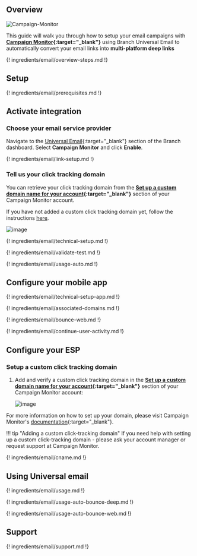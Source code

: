 ## Overview

![Campaign-Monitor](/_assets/img/pages/email/campaign-monitor/campaign-monitor.png)

This guide will walk you through how to setup your email campaigns with **[Campaign Monitor](https://www.campaignmonitor.com/){:target="\_blank"}** using Branch Universal Email to automatically convert your email links into **multi-platform deep links**

{! ingredients/email/overview-steps.md !}

## Setup

{! ingredients/email/prerequisites.md !}

## Activate integration

### Choose your email service provider

Navigate to the [Universal Email](https://dashboard.branch.io/email){:target="\_blank"} section of the Branch dashboard. Select **Campaign Monitor** and click **Enable**.

{! ingredients/email/link-setup.md !}

### Tell us your click tracking domain

You can retrieve your click tracking domain from the **[Set up a custom domain name for your account](http://email-campmon.branch.rocks/account/customize/customdomain/manage){:target="\_blank"}** section of your Campaign Monitor account.

If you have not added a custom click tracking domain yet, follow the instructions [here](#setup-a-custom-click-tracking-domain).

![image](/_assets/img/pages/email/campaign-monitor/setup-config.png)

{! ingredients/email/technical-setup.md !}

{! ingredients/email/validate-test.md !}

{! ingredients/email/usage-auto.md !}

## Configure your mobile app

{! ingredients/email/technical-setup-app.md !}

{! ingredients/email/associated-domains.md !}

{! ingredients/email/bounce-web.md !}

{! ingredients/email/continue-user-activity.md !}

## Configure your ESP

### Setup a custom click tracking domain

1. Add and verify a custom click tracking domain in the **[Set up a custom domain name for your account](http://email-campmon.branch.rocks/account/customize/customdomain/manage){:target="\_blank"}** section of your Campaign Monitor account:

    ![image](/_assets/img/pages/email/campaign-monitor/create-domain.png)

For more information on how to set up your domain, please visit Campaign Monitor's [documentation](https://help.campaignmonitor.com/custom-domain-names#set-up-a-custom-domain){:target="\_blank"}.

!!! tip "Adding a custom click-tracking domain"
    If you need help with setting up a custom click-tracking domain - please ask your account manager or request support at Campaign Monitor.

{! ingredients/email/cname.md !}

## Using Universal email

{! ingredients/email/usage.md !}

{! ingredients/email/usage-auto-bounce-deep.md !}

{! ingredients/email/usage-auto-bounce-web.md !}

## Support

{! ingredients/email/support.md !}
